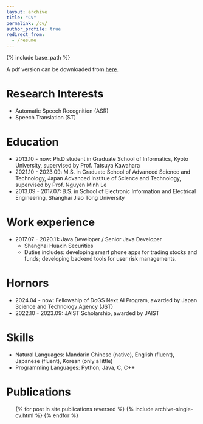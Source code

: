 ```yaml
---
layout: archive
title: "CV"
permalink: /cv/
author_profile: true
redirect_from:
  - /resume
---
```


{% include base_path %}

A pdf version can be downloaded from [here](/files/cv_chenjianan_202505.pdf).

Research Interests
======
* Automatic Speech Recognition (ASR)
* Speech Translation (ST)

Education
======
* 2013.10 - now: Ph.D student in Graduate School of Informatics, Kyoto University, supervised by Prof. Tatsuya Kawahara
* 2021.10 - 2023.09: M.S. in Graduate School of Advanced Science and Technology, Japan Advanced Institue of Science and Technology, supervised by Prof. Nguyen Minh Le
* 2013.09 - 2017.07: B.S. in School of Electronic Information and Electrical Engineering, Shanghai Jiao Tong University

Work experience
======
* 2017.07 - 2020.11: Java Developer / Senior Java Developer
  * Shanghai Huaxin Securities
  * Duties includes: developing smart phone apps for trading stocks and funds; developing backend tools for user risk managements.

Hornors
======
* 2024.04 - now: Fellowship of DoGS Next AI Program, awarded by Japan Science and Technology Agency (JST)
* 2022.10 - 2023.09: JAIST Scholarship, awarded by JAIST

Skills
======
* Natural Languages: Mandarin Chinese (native), English (fluent), Japanese (fluent), Korean (only a little)
* Programming Languages: Python, Java, C, C++

Publications
======
  <ul>{% for post in site.publications reversed %}
    {% include archive-single-cv.html %}
  {% endfor %}</ul>


